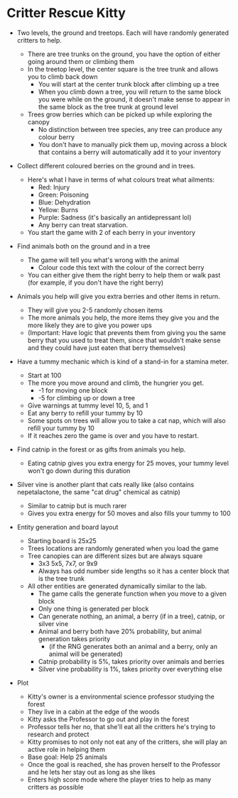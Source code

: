 # Critter Rescue Kitty

* Two levels, the ground and treetops. Each will have randomly generated critters to help.
    * There are tree trunks on the ground, you have the option of either going around them or climbing them
    * In the treetop level, the center square is the tree trunk and allows you to climb back down
        * You will start at the center trunk block after climbing up a tree
        * When you climb down a tree, you will return to the same block you were while on the ground, it doesn't make sense to appear in the same block as the tree trunk at ground level 
    * Trees grow berries which can be picked up while exploring the canopy
        * No distinction between tree species, any tree can produce any colour berry
        * You don't have to manually pick them up, moving across a block that contains a berry will automatically add it to your inventory

* Collect different coloured berries on the ground and in trees. 
    * Here's what I have in terms of what colours treat what ailments: 
        * Red: Injury
        * Green: Poisoning
        * Blue: Dehydration
        * Yellow: Burns
        * Purple: Sadness (it's basically an antidepressant lol)
        * Any berry can treat starvation.
    * You start the game with 2 of each berry in your inventory
        
* Find animals both on the ground and in a tree
    * The game will tell you what's wrong with the animal
        * Colour code this text with the colour of the correct berry
    * You can either give them the right berry to help them or walk past (for example, if you don't have the right berry)

* Animals you help will give you extra berries and other items in return.
    * They will give you 2-5 randomly chosen items
    * The more animals you help, the more items they give you and the more likely they are to give you power ups
    * (Important: Have logic that prevents them from giving you the same berry that you used to treat them, since that wouldn't make sense and they could have just eaten that berry themselves)

* Have a tummy mechanic which is kind of a stand-in for a stamina meter. 
    * Start at 100
    * The more you move around and climb, the hungrier you get. 
        * -1 for moving one block
        * -5 for climbing up or down a tree
    * Give warnings at tummy level 10, 5, and 1
    * Eat any berry to refill your tummy by 10
    * Some spots on trees will allow you to take a cat nap, which will also refill your tummy by 10
    * If it reaches zero the game is over and you have to restart.
    
* Find catnip in the forest or as gifts from animals you help.
    * Eating catnip gives you extra energy for 25 moves, your tummy level won't go down during this duration
    
* Silver vine is another plant that cats really like (also contains nepetalactone, the same "cat drug" chemical as catnip)
    * Similar to catnip but is much rarer
    * Gives you extra energy for 50 moves and also fills your tummy to 100
    
* Entity generation and board layout
    * Starting board is 25x25
    * Trees locations are randomly generated when you load the game
    * Tree canopies can are different sizes but are always square
        * 3x3 5x5, 7x7, or 9x9
        * Always has odd number side lengths so it has a center block that is the tree trunk
    * All other entities are generated dynamically similar to the lab.
        * The game calls the generate function when you move to a given block
        * Only one thing is generated per block
        * Can generate nothing, an animal, a berry (if in a tree), catnip, or silver vine
        * Animal and berry both have 20% probability, but animal generation takes priority
            * (if the RNG generates both an animal and a berry, only an animal will be generated)
        * Catnip probability is 5%, takes priority over animals and berries
        * Silver vine probability is 1%, takes priority over everything else
        
* Plot
    * Kitty's owner is a environmental science professor studying the forest
    * They live in a cabin at the edge of the woods
    * Kitty asks the Professor to go out and play in the forest
    * Professor tells her no, that she'll eat all the critters he's trying to research and protect
    * Kitty promises to not only not eat any of the critters, she will play an active role in helping them
    * Base goal: Help 25 animals
    * Once the goal is reached, she has proven herself to the Professor and he lets her stay out as long as she likes
    * Enters high score mode where the player tries to help as many critters as possible
    


